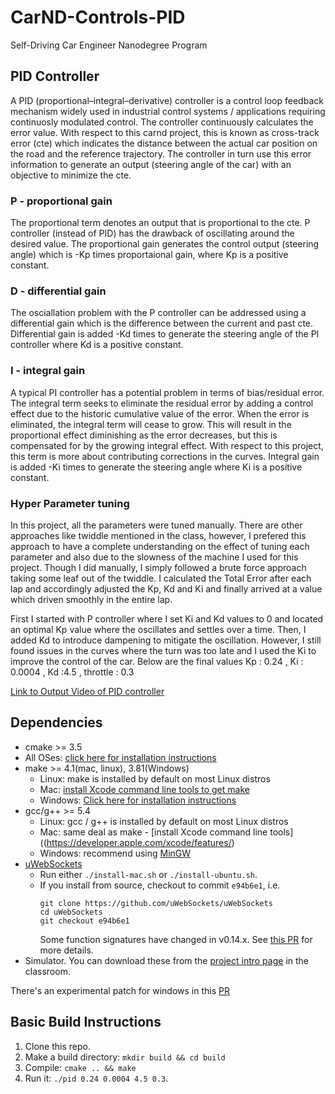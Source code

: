 # CarND-Controls-PID
Self-Driving Car Engineer Nanodegree Program

## PID Controller
A PID (proportional–integral–derivative) controller is a control loop feedback mechanism widely used in industrial control systems / applications requiring continuosly modulated control. The controller continuously calculates the error value. With respect to this carnd project, this is known as cross-track error (cte) which indicates the distance between the actual car position on the road and the reference trajectory. The controller in turn use this error information to generate an output (steering angle of the car) with an objective to minimize the cte.

### P - proportional gain
The proportional term denotes an output that is proportional to the cte. P controller (instead of PID) has the drawback of oscillating around the desired value. The proportional gain generates the control output (steering angle) which is -Kp times proportaional gain, where Kp is a positive constant.

### D - differential gain
The osciallation problem with the P controller can be addressed using a differential gain which is the difference between the current and past cte. Differential gain is added -Kd times to generate the steering angle of the PI controller where Kd is a positive constant. 

### I - integral gain
A typical PI controller has a potential problem in terms of bias/residual error. The integral term seeks to eliminate the residual error by adding a control effect due to the historic cumulative value of the error. When the error is eliminated, the integral term will cease to grow. This will result in the proportional effect diminishing as the error decreases, but this is compensated for by the growing integral effect. With respect to this project, this term is more about contributing corrections in the curves. Integral gain is added -Ki times to generate the steering angle  where Ki is a positive constant.
 

### Hyper Parameter tuning
In this project, all the parameters were tuned manually. There are other approaches like twiddle mentioned in the class, however, I prefered this approach to have a complete understanding on the effect of tuning each parameter and also due to the slowness of the machine I used for this project. Though I did manually, I simply followed a brute force approach taking some leaf out of the twiddle. I calculated the Total Error after each lap and accordingly adjusted the Kp, Kd and Ki and finally arrived at a value which driven smoothly in the entire lap.

First I started with P controller where I set Ki and Kd values to 0 and located an optimal Kp value where the oscillates and settles over a time. Then, I added Kd to introduce dampening to mitigate the oscillation. However, I still found issues in the curves where the turn was too late and I used the Ki to improve the control of the car. Below are the final values 
Kp : 0.24 , Ki : 0.0004 , Kd :4.5 , throttle : 0.3 

[Link to Output Video of PID controller](https://youtu.be/r32rVirsbOA)

## Dependencies

* cmake >= 3.5
 * All OSes: [click here for installation instructions](https://cmake.org/install/)
* make >= 4.1(mac, linux), 3.81(Windows)
  * Linux: make is installed by default on most Linux distros
  * Mac: [install Xcode command line tools to get make](https://developer.apple.com/xcode/features/)
  * Windows: [Click here for installation instructions](http://gnuwin32.sourceforge.net/packages/make.htm)
* gcc/g++ >= 5.4
  * Linux: gcc / g++ is installed by default on most Linux distros
  * Mac: same deal as make - [install Xcode command line tools]((https://developer.apple.com/xcode/features/)
  * Windows: recommend using [MinGW](http://www.mingw.org/)
* [uWebSockets](https://github.com/uWebSockets/uWebSockets)
  * Run either `./install-mac.sh` or `./install-ubuntu.sh`.
  * If you install from source, checkout to commit `e94b6e1`, i.e.
    ```
    git clone https://github.com/uWebSockets/uWebSockets 
    cd uWebSockets
    git checkout e94b6e1
    ```
    Some function signatures have changed in v0.14.x. See [this PR](https://github.com/udacity/CarND-MPC-Project/pull/3) for more details.
* Simulator. You can download these from the [project intro page](https://github.com/udacity/self-driving-car-sim/releases) in the classroom.

There's an experimental patch for windows in this [PR](https://github.com/udacity/CarND-PID-Control-Project/pull/3)

## Basic Build Instructions

1. Clone this repo.
2. Make a build directory: `mkdir build && cd build`
3. Compile: `cmake .. && make`
4. Run it: `./pid 0.24 0.0004 4.5 0.3`. 
 
